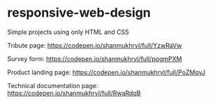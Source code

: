 # responsive-web-design

Simple projects using only HTML and CSS

Tribute page: https://codepen.io/shanmukhrvl/full/YzwRaVw

Survey form: https://codepen.io/shanmukhrvl/full/pogmPXM

Product landing page: https://codepen.io/shanmukhrvl/full/PoZMqvJ

Technical documentation page: https://codepen.io/shanmukhrvl/full/RwaRdqB
